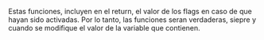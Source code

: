Estas funciones, incluyen en el return, el valor de los flags en caso de que hayan sido activadas. Por lo tanto, las funciones seran verdaderas, siepre y cuando se modifique el valor de la variable que contienen.
